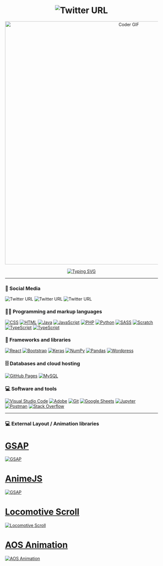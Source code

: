 <h1 align="center">
   <img alt="Twitter URL" src="https://user-images.githubusercontent.com/101183496/185799998-d500c405-70c6-4619-ad5f-8419f27550b2.png">
</h1>

<p align="center">
<img src="https://media.giphy.com/media/SWoSkN6DxTszqIKEqv/giphy.gif" alt="Coder GIF" width="800">
</p>

<p align="center">
<a href="https://git.io/typing-svg"><img src="https://readme-typing-svg.herokuapp.com?font=Fira+Code&size=40&pause=1000&vCenter=true&width=820&height=60&lines=Software+Developer+%2F+Web+Developer" alt="Typing SVG" /></a>
</p>

<hr>

### 👨 Social Media
<p align="left">
<img alt="Twitter URL" src="https://img.shields.io/twitter/url?label=Instagram&logo=Instagram&style=social&url=https%3A%2F%2Fwww.instagram.com%2Fyk_derek_c%2F%3Fhl%3Den">
<img alt="Twitter URL" src="https://img.shields.io/twitter/url?label=LinkedIn&logo=LinkedIn&style=social&url=https%3A%2F%2Fwww.linkedin.com%2Fin%2Fderekyip-74272921b%2F">
<img alt="Twitter URL" src="https://img.shields.io/twitter/url?label=WhatsApp&logo=WhatsApp&style=social&url=https%3A%2F%2Fapi.whatsapp.com%2Fsend%3Fphone%3D55339120%26text%3DPlease%2520Find%2520Me%2520if%2520You%2520Need">

</p>

### 👨‍💻 Programming and markup languages

<p>
    <a href="#"><img alt="CSS" src="https://img.shields.io/badge/CSS-1572B6.svg?logo=css3&logoColor=white"></a>
    <a href="#"><img alt="HTML" src="https://img.shields.io/badge/HTML-E34F26.svg?logo=html5&logoColor=white"></a>
    <a href="#"><img alt="Java" src="https://custom-icon-badges.herokuapp.com/badge/Java-007396.svg?logo=java&logoColor=white"></a>
    <a href="#"><img alt="JavaScript" src="https://img.shields.io/badge/JavaScript-F7DF1E.svg?logo=javascript&logoColor=white"></a>
    <a href="#"><img alt="PHP" src="https://img.shields.io/badge/PHP-777BB4.svg?logo=php&logoColor=white"></a>
    <a href="#"><img alt="Python" src="https://img.shields.io/badge/Python-14354C.svg?logo=python&logoColor=white"></a>
    <a href="#"><img alt="SASS" src="https://img.shields.io/badge/Sass-hotpink.svg?logo=SASS&logoColor=white"></a>
    <a href="#"><img alt="Scratch" src="https://img.shields.io/badge/Scratch-4D97FF.svg?logo=scratch&logoColor=white"></a>
    <a href="#"><img alt="TypeScript" src="https://img.shields.io/badge/TypeScript-007ACC.svg?logo=typescript&logoColor=white"></a>
    <a href="#"><img alt="TypeScript" src="https://img.shields.io/badge/json-5E5C5C?logo=json&logoColor=white"></a>
    
</p>

### 🧰 Frameworks and libraries
<a href="#"><img alt="React" src="https://img.shields.io/badge/React-20232a.svg?logo=react&logoColor=%2361DAFB"></a>
<a href="#"><img alt="Bootstrap" src="https://img.shields.io/badge/Bootstrap-7952B3.svg?logo=bootstrap&logoColor=white"></a>
<a href="#"><img alt="Keras" src="https://img.shields.io/badge/Keras-D00000.svg?logo=Keras&logoColor=white"></a>
<a href="#"><img alt="NumPy" src="https://img.shields.io/badge/Numpy-013243.svg?logo=numpy&logoColor=white"></a>
<a href="#"><img alt="Pandas" src="https://img.shields.io/badge/Pandas-150458.svg?logo=pandas&logoColor=white"></a>
<a href="#"><img alt="Wordpress" src="https://img.shields.io/badge/Wordpress-21759B?logo=wordpress&logoColor=white"></a>

### 🗄️ Databases and cloud hosting
<a href="#"><img alt="GitHub Pages" src="https://img.shields.io/badge/GitHub%20Pages-327FC7.svg?logo=github&logoColor=white"></a>
 <a href="#"><img alt="MySQL" src="https://img.shields.io/badge/MySQL-00f.svg?logo=mysql&logoColor=white"></a>

### 💻 Software and tools
<a href="#"><img alt="Visual Studio Code" src="https://img.shields.io/badge/Visual%20Studio%20Code-0078d7.svg?logo=visual-studio-code&logoColor=white"></a>
<a href="#"><img alt="Adobe" src="https://img.shields.io/badge/Adobe-FF0000.svg?logo=adobe&logoColor=white"></a>
<a href="#"><img alt="Git" src="https://img.shields.io/badge/Git-F05033.svg?logo=git&logoColor=white"></a>
<a href="#"><img alt="Google Sheets" src="https://img.shields.io/badge/Google%20Sheets-34A853.svg?logo=google%20sheets&logoColor=white"></a>
<a href="#"><img alt="Jupyter" src="https://img.shields.io/badge/Jupyter-F37626.svg?logo=Jupyter&logoColor=white"></a>
<a href="#"><img alt="Postman" src="https://img.shields.io/badge/Postman-FF6C37?logo=postman&logoColor=white"></a>
<a href="#"><img alt="Stack Overflow" src="https://img.shields.io/badge/-Stack%20Overflow-FE7A16?logo=stack-overflow&logoColor=white"></a>
<hr>

### 💻 External Layout / Animation libraries
<a href="https://github.com/greensock/GSAP"><h1>GSAP</h1></a>
<a href="https://github.com/greensock/GSAP"><img alt="GSAP" src="https://lyrasoft.s3.amazonaws.com/simular/images/share/2b44928ae11fb9384c4cf38708677c48.jpg?5f7c1ebbdd588"></a>

<a href="https://github.com/juliangarnier/anime"><h1>AnimeJS</h1></a>
<a href="https://github.com/juliangarnier/anime"><img alt="GSAP" src="https://active-vision.ru/wa-data/public/blog/img/animejs-post-1.jpg"></a>

<a href="https://github.com/locomotivemtl/locomotive-scroll"><h1>Locomotive Scroll</h1></a>
<a href="https://github.com/locomotivemtl/locomotive-scroll"><img alt="Locomotive Scroll" src="https://user-images.githubusercontent.com/36262701/139226385-971c0930-45f2-4ab3-9f9f-a6b33734d992.png"></a>

<a href="https://michalsnik.github.io/aos/"><h1>AOS Animation</h1></a>
<a href="https://michalsnik.github.io/aos/"><img alt="AOS Animation" src="https://user-images.githubusercontent.com/101183496/190854971-60005e0a-162c-46df-9c47-8356861fdc22.png"></a>

